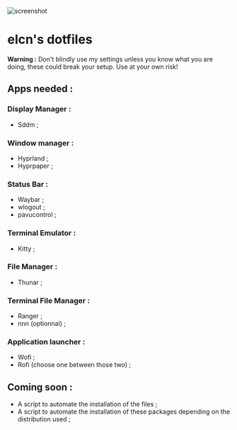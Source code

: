 ![screenshot](./readme_images/capture_01.png)

# elcn's dotfiles

**Warning :** Don't blindly use my settings unless you know what you are doing, these could break your setup. Use at your own risk!

## Apps needed : 

### Display Manager :
- Sddm ;

### Window manager :
- Hyprland ;
- Hyprpaper ;

### Status Bar :
- Waybar ;
- wlogout ;
- pavucontrol ;

### Terminal Emulator :
- Kitty ;

### File Manager :
- Thunar ;

### Terminal File Manager :
- Ranger ;
- nnn (optionnal) ;

### Application launcher :
- Wofi ;
- Rofi (choose one between those two) ;

## Coming soon :

- A script to automate the installation of the files ;
- A script to automate the installation of these packages depending on the distribution used ;
